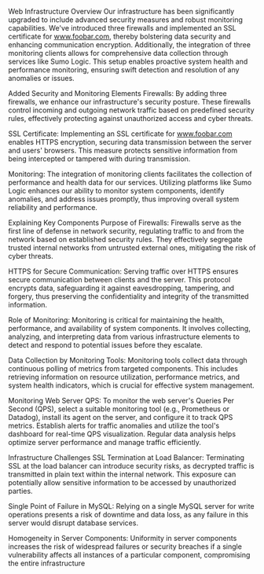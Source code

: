 Web Infrastructure Overview
Our infrastructure has been significantly upgraded to include advanced security measures and robust monitoring capabilities. We've introduced three firewalls and implemented an SSL certificate for www.foobar.com, thereby bolstering data security and enhancing communication encryption. Additionally, the integration of three monitoring clients allows for comprehensive data collection through services like Sumo Logic. This setup enables proactive system health and performance monitoring, ensuring swift detection and resolution of any anomalies or issues.

Added Security and Monitoring Elements
Firewalls: By adding three firewalls, we enhance our infrastructure's security posture. These firewalls control incoming and outgoing network traffic based on predefined security rules, effectively protecting against unauthorized access and cyber threats.

SSL Certificate: Implementing an SSL certificate for www.foobar.com enables HTTPS encryption, securing data transmission between the server and users' browsers. This measure protects sensitive information from being intercepted or tampered with during transmission.

Monitoring: The integration of monitoring clients facilitates the collection of performance and health data for our services. Utilizing platforms like Sumo Logic enhances our ability to monitor system components, identify anomalies, and address issues promptly, thus improving overall system reliability and performance.

Explaining Key Components
Purpose of Firewalls: Firewalls serve as the first line of defense in network security, regulating traffic to and from the network based on established security rules. They effectively segregate trusted internal networks from untrusted external ones, mitigating the risk of cyber threats.

HTTPS for Secure Communication: Serving traffic over HTTPS ensures secure communication between clients and the server. This protocol encrypts data, safeguarding it against eavesdropping, tampering, and forgery, thus preserving the confidentiality and integrity of the transmitted information.

Role of Monitoring: Monitoring is critical for maintaining the health, performance, and availability of system components. It involves collecting, analyzing, and interpreting data from various infrastructure elements to detect and respond to potential issues before they escalate.

Data Collection by Monitoring Tools: Monitoring tools collect data through continuous polling of metrics from targeted components. This includes retrieving information on resource utilization, performance metrics, and system health indicators, which is crucial for effective system management.

Monitoring Web Server QPS: To monitor the web server's Queries Per Second (QPS), select a suitable monitoring tool (e.g., Prometheus or Datadog), install its agent on the server, and configure it to track QPS metrics. Establish alerts for traffic anomalies and utilize the tool's dashboard for real-time QPS visualization. Regular data analysis helps optimize server performance and manage traffic efficiently.

Infrastructure Challenges
SSL Termination at Load Balancer: Terminating SSL at the load balancer can introduce security risks, as decrypted traffic is transmitted in plain text within the internal network. This exposure can potentially allow sensitive information to be accessed by unauthorized parties.

Single Point of Failure in MySQL: Relying on a single MySQL server for write operations presents a risk of downtime and data loss, as any failure in this server would disrupt database services.

Homogeneity in Server Components: Uniformity in server components increases the risk of widespread failures or security breaches if a single vulnerability affects all instances of a particular component, compromising the entire infrastructure
